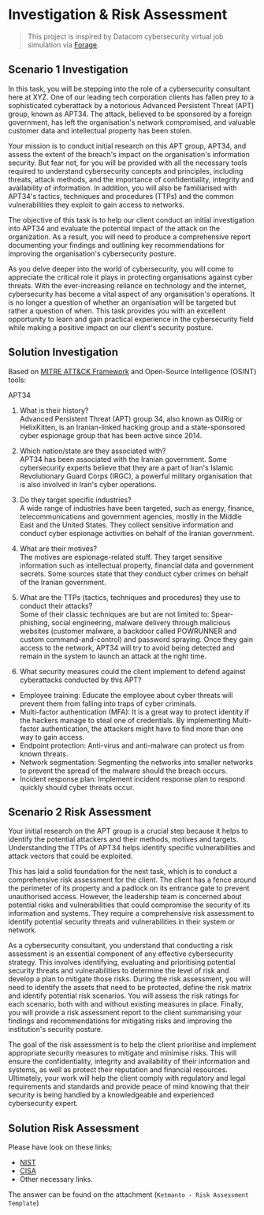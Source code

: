 # Investigation & Risk Assessment
> This project is inspired by Datacom cybersecurity virtual job simulation via [Forage](https://www.theforage.com/simulations/datacom/cybersecurity-zm6d). 

## Scenario 1 Investigation 

In this task, you will be stepping into the role of a cybersecurity consultant here at XYZ. One of our leading tech corporation clients has fallen prey to a sophisticated cyberattack by a notorious Advanced Persistent Threat (APT) group, known as APT34. The attack, believed to be sponsored by a foreign government, has left the organisation's network compromised, and valuable customer data and intellectual property has been stolen.

Your mission is to conduct initial research on this APT group, APT34, and assess the extent of the breach's impact on the organisation's information security. But fear not, for you will be provided with all the necessary tools required to understand cybersecurity concepts and principles, including threats, attack methods, and the importance of confidentiality, integrity and availability of information. In addition, you will also be familiarised with APT34's tactics, techniques and procedures (TTPs) and the common vulnerabilities they exploit to gain access to networks.

The objective of this task is to help our client conduct an initial investigation into APT34 and evaluate the potential impact of the attack on the organization. As a result, you will need to produce a comprehensive report documenting your findings and outlining key recommendations for improving the organisation's cybersecurity posture.

As you delve deeper into the world of cybersecurity, you will come to appreciate the critical role it plays in protecting organisations against cyber threats. With the ever-increasing reliance on technology and the internet, cybersecurity has become a vital aspect of any organisation's operations. It is no longer a question of whether an organisation will be targeted but rather a question of when. This task provides you with an excellent opportunity to learn and gain practical experience in the cybersecurity field while making a positive impact on our client's security posture.

## Solution Investigation
Based on [MITRE ATT&CK Framework](https://attack.mitre.org/) and Open-Source Intelligence (OSINT) tools:

APT34

1. What is their history? <br>
Advanced Persistent Threat (APT) group 34, also known as OilRig or HelixKitten, is an Iranian-linked hacking group and a state-sponsored cyber espionage group that has been active since 2014. 

2. Which nation/state are they associated with? <br>
APT34 has been associated with the Iranian government. Some cybersecurity experts believe that they are a part of Iran's Islamic Revolutionary Guard Corps (IRGC), a powerful military organisation that is also involved in Iran's cyber operations.

3. Do they target specific industries? <br>
A wide range of industries have been targeted, such as energy, finance, telecommunications and government agencies, mostly in the Middle East and the United States. They collect sensitive information and conduct cyber espionage activities on behalf of the Iranian government.

4. What are their motives? <br>
The motives are espionage-related stuff. They target sensitive information such as intellectual property, financial data and government secrets. Some sources state that they conduct cyber crimes on behalf of the Iranian government. 

5. What are the TTPs (tactics, techniques and procedures) they use to conduct their attacks? <br>
Some of their classic techniques are but are not limited to: Spear-phishing, social engineering, malware delivery through malicious websites (customer malware, a backdoor called POWRUNNER and custom command-and-control) and password spraying. Once they gain access to the network, APT34 will try to avoid being detected and remain in the system to launch an attack at the right time. 

6. What security measures could the client implement to defend against cyberattacks conducted by this APT? <br>

* Employee training: Educate the employee about cyber threats will prevent them from falling into traps of cyber criminals. 
* Multi-factor authentication (MFA): It is a great way to protect identity if the hackers manage to steal one of credentials. By implementing Multi-factor authentication, the attackers might have to find more than one way to gain access.
* Endpoint protection: Anti-virus and anti-malware can protect us from known threats.
* Network segmentation: Segmenting the networks into smaller networks to prevent the spread of the malware should the breach occurs.
* Incident response plan: Implement incident response plan to respond quickly should cyber threats occur.  

 
## Scenario 2 Risk Assessment

Your initial research on the APT group is a crucial step because it helps to identify the potential attackers and their methods, motives and targets. Understanding the TTPs of APT34 helps identify specific vulnerabilities and attack vectors that could be exploited. 

This has laid a solid foundation for the next task, which is to conduct a comprehensive risk assessment for the client. The client has a fence around the perimeter of its property and a padlock on its entrance gate to prevent unauthorised access. However, the leadership team is concerned about potential risks and vulnerabilities that could compromise the security of its information and systems. They require a comprehensive risk assessment to identify potential security threats and vulnerabilities in their system or network.

As a cybersecurity consultant, you understand that conducting a risk assessment is an essential component of any effective cybersecurity strategy. This involves identifying, evaluating and prioritising potential security threats and vulnerabilities to determine the level of risk and develop a plan to mitigate those risks. During the risk assessment, you will need to identify the assets that need to be protected, define the risk matrix and identify potential risk scenarios. You will assess the risk ratings for each scenario, both with and without existing measures in place. Finally, you will provide a risk assessment report to the client summarising your findings and recommendations for mitigating risks and improving the institution's security posture.

The goal of the risk assessment is to help the client prioritise and implement appropriate security measures to mitigate and minimise risks. This will ensure the confidentiality, integrity and availability of their information and systems, as well as protect their reputation and financial resources. Ultimately, your work will help the client comply with regulatory and legal requirements and standards and provide peace of mind knowing that their security is being handled by a knowledgeable and experienced cybersecurity expert.

## Solution Risk Assessment
Please have look on these links: 
* [NIST](https://nvlpubs.nist.gov/nistpubs/Legacy/SP/nistspecialpublication800-30r1.pdf)
* [CISA](https://www.cisa.gov/sites/default/files/video/22_1201_safecom_guide_to_cybersecurity_risk_assessment_508-r1.pdf)
* Other necessary links.

The answer can be found on the attachment (`Ketmanto - Risk Assessment Template`)
